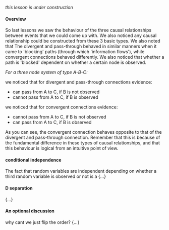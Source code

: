 *this lesson is under construction*

#### Overview

So last lessons we saw the behaviour of the three causal relationships between events that we could come up with. 
We also noticed any causal relationship could be constructed from these 3 basic types. We also noted that The divergent and pass-through
behaved in similar manners when it came to 'blocking' paths (through which 'information flows'), while convergent connections behaved
differently. We also noticed that whether a path is 'blocked' dependent on whether a certain node is observed.

*For a three node system of type A-B-C:*

we noticed that for divergent and pass-through connections evidence:
 - can pass from A to C, if B is not observed
 - cannot pass from A to C, if B is observed
 
 we noticed that for convergent connections evidence:
 - cannot pass from A to C, if B is not observed
 - can pass from A to C, if B is observed
 
 As you can see, the convergent connection behaves opposite to that of the divergent and pass-through connection.
 Remember that this is because of the fundamental difference in these types of causal relationships,
 and that this behaviour is logical from an intuitive point of view. 
 
 #### conditional independence
 
 The fact that random variables are independent depending on whether a third random variable is observed or not is a {...}
 
 #### D separation
 
 {...}
 
 #### An optional discussion 
 
 why cant we just flip the order? {...}
